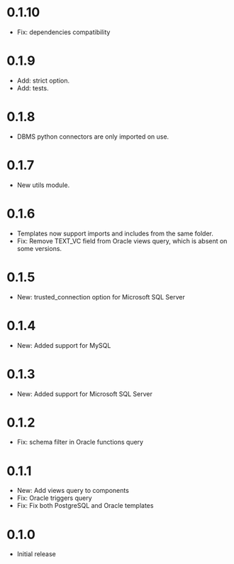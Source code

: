 # 0.1.10
-    Fix: dependencies compatibility

# 0.1.9
-    Add: strict option.
-    Add: tests.

# 0.1.8
-    DBMS python connectors are only imported on use.

# 0.1.7

-    New utils module.

# 0.1.6

-    Templates now support imports and includes from the same folder.
-    Fix: Remove TEXT_VC field from Oracle views query, which is absent on some versions.

# 0.1.5

-    New: trusted_connection option for Microsoft SQL Server

# 0.1.4

-    New: Added support for MySQL

# 0.1.3

-    New: Added support for Microsoft SQL Server

# 0.1.2

-    Fix: schema filter in Oracle functions query

# 0.1.1

-    New: Add views query to components
-    Fix: Oracle triggers query
-    Fix: Fix both PostgreSQL and Oracle templates

# 0.1.0

-    Initial release
